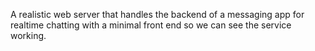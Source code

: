 A realistic web server that handles the backend of a messaging app for realtime chatting with a minimal front end so we can see the service working. 